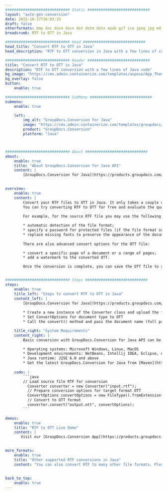 ```yaml
---
############################# Static ############################
layout: "auto-gen-conversion"
date: 2022-10-17T16:03:33
draft: false
otherformats: bmp doc docm docx dot dotm dotx epub gif ico jpeg jpg md odt ott pdf png psd rtf tex tif tiff txt xps
breadcrumb: RTF to OTT in Java

############################# Head ############################
head_title: "Convert RTF to OTT in Java"
head_description: "RTF to OTT conversion in Java with a few lines of code. Convert over 160 file formats using the GroupDocs document conversion API for Java"

############################# Header ############################
title: "Convert RTF to OTT in Java"
description: "RTF to OTT conversion with a few lines of Java code"
bg_image: "https://cms.admin.containerize.com/templates/aspose/App_Themes/V3/images/bg/header1.png"
bg_overlay: false
button:
    enable: true

############################# SubMenu ############################
submenu:
    enable: true

    left:
        img_alt: "GroupDocs.Conversion for Java"
        image: "https://cms.admin.containerize.com/templates/groupdocs/images/product-logos/90x90-noborder/groupdocs-conversion-java.png"
        product: "GroupDocs.Conversion"
        platform: "Java"



############################# About ############################
about:
    enable: true
    title: "About GroupDocs.Conversion for Java API"
    content: |
        [GroupDocs.Conversion for Java](https://products.groupdocs.com/conversion/java/) is an advanced file format conversion API for converting between popular image and document formats such as Microsoft Office, OpenDocument, PDF, HTML, email, CAD. and much more with just a few lines of code. The native API automatically detects the formats of the original documents and offers many options for customizing the converted documents. Along with the function of extracting information from a document, it also supports caching of the conversion results to the local disk by default. However, any type of cache storage can be supported by implementing the appropriate interfaces - Amazon S3, Dropbox, Google Drive, Windows Azure, Reddis, or any others.
    

overview:
    enable: true
    content: |
        Convert your RTF files to OTT in Java. It only takes a couple of lines of Java code on any platform of your choice, such as Windows, Linux, macOS.
        You can try converting RTF to OTT for free and evaluate the quality of the conversion results. Along with simple file conversion scripts, you can try more sophisticated options for loading the RTF source file and storing the OTT output. 
        
        For example, for the source RTF file you may use the following load options:

        * automatic detection of the file format;
        * specify a password for protected files (if the file format supports it);
        * replace missing fonts to preserve the appearance of the document.
        
        There are also advanced convert options for the OTT file:

        * convert a specific page of a document or a range of pages;
        * add a watermark to the converted OTT.

        Once the conversion is complete, you can save the OTT file to your local file path or to any third party storage such as FTP, Amazon S3, Google Drive, Dropbox etc. Please note - to convert RTF to OTT, you do not need to install any additional software, such as MS Office, Open Office, Adobe Acrobat Reader etc.


############################# Steps ############################
steps:
    enable: true
    title_left: "Steps to convert RTF to OTT in Java"
    content_left: |
        [GroupDocs.Conversion for Java](https://products.groupdocs.com/conversion/java/) allows developers to easily convert RTF file to OTT with a few lines of code.
        
        * Create a new instance of the Converter class and upload the file RTF with the full path
        * Set ConvertOptions for document type to OTT
        * Call the convert() method and pass the document name (full path) and format (OTT) as a parameter

    title_right: "System Requirements"
    content_right: |
        Basic conversion with GroupDocs.Conversion for Java API can be done with just a few lines of code. Our APIs are supported on all major platforms and operating systems. Before executing the code below, make sure you have the following prerequisites installed on your system.

        * Operating systems: Microsoft Windows, Linux, MacOS
        * Development environments: NetBeans, Intellij IDEA, Eclipse, etc.
        * Java runtime: J2SE 6.0 and above
        * Get the latest GroupDocs.Conversion for Java from [Maven](https://repository.groupdocs.com/webapp/#/artifacts/browse/tree/General/repo/com/groupdocs/groupdocs-conversion)
         
    code: |
        ```java    
        // Load source file RTF for conversion
          Converter converter = new Converter("input.rtf");
          // Prepare conversion options for target format OTT
          ConvertOptions convertOptions = new FileType().fromExtension("ott").getConvertOptions();
          // Convert to OTT format
          converter.convert("output.ott", convertOptions);
        ```

demos:
    enable: true
    title: "RTF to OTT Live Demo"
    content: |
       Visit our [GroupDocs.Conversion App](https://products.groupdocs.app/conversion/family) website and try RTF to OTT conversion now. The free demo has the following benefits
          

more_formats:
    enable: true
    title: "Other supported RTF conversions in Java"
    content: "You can also convert RTF to many other file formats. Please see the list below."
       
       
back_to_top:
    enable: true
---
```

